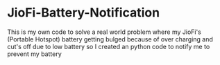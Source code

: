 # JioFi-Battery-Notification
This is my own code to solve a real world problem where my JioFi's (Portable Hotspot) battery getting bulged because of over charging and cut's off due to low battery so I created an python code to notify me to prevent my battery
